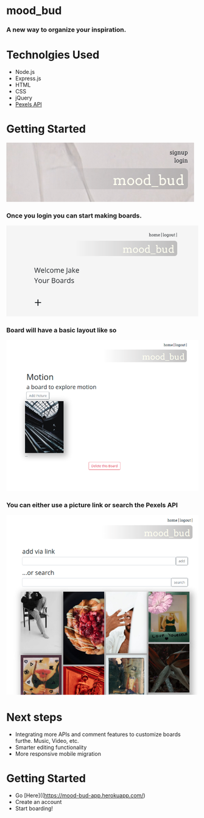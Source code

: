# mood_bud
### A new way to organize your inspiration.


# 
# Technolgies Used
- Node.js
- Express.js
- HTML
- CSS
- jQuery
- [Pexels API](https://www.pexels.com/api/)

# Getting Started

![login screeen](/public/img/login-page.png)



### Once you login you can start making boards.

![boards dashboard](/public/img/board-dash.png)

### Board will have a basic layout like so
 ![board view](/public/img/board-layout.png)

 ### You can either use a picture link or search the Pexels API

 ![adding a picture](/public/img/add-pic.png)

 # Next steps
- Integrating more APIs and comment features to customize boards furthe. Music, Video, etc.
- Smarter editing functionality
- More responsive mobile migration

# Getting Started
- Go [Here]((https://mood-bud-app.herokuapp.com/)
- Create an account 
- Start boarding!
